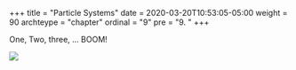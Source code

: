+++
title = "Particle Systems"
date = 2020-03-20T10:53:05-05:00
weight = 90
archteype = "chapter"
ordinal = "9"
pre = "9. "
+++

One, Two, three, ... BOOM!

<img src="https://media.giphy.com/media/2dnGHOAQt1tIziib5X/giphy.gif" />
